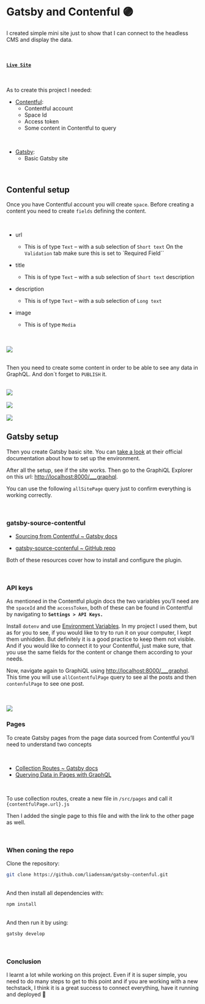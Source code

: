 # Gatsby and Contenful 🟣

I created simple mini site just to show that I can connect to the headless CMS and display the data.

<br>

#### [`Live Site`](https://gatsby-contenful.vercel.app/)

<br>

As to create this project I needed:

- [Contentful](https://www.contentful.com/):
  - Contentful account
  - Space Id
  - Access token
  - Some content in Contentful to query


<br>


- [Gatsby](https://www.gatsbyjs.com/):
  - Basic Gatsby site


<br>

## Contenful setup


Once you have Contentful account you will create `space`. Before creating a content you need to create `fields` defining the content.


<br>


- url
  - This is of type `Text` – with a sub selection of `Short text`
    On the `Validation` tab make sure this is set to `Required Field``

- title
  - This is of type `Text` – with a sub selection of `Short text`
    description

- description
  - This is of type `Text` – with a sub selection of `Long text`

- image
  - This is of type `Media`



<br>
<br>


<img src="/assets/content-fields.png">


<br>
<br>


Then you need to create some content in order to be able to see any data in GraphQL. And don´t forget to `PUBLISH` it. 


<br>


<img src="/assets/coffee-content.png">


<br>
<br>


<img src="/assets/smile-content.png">


<br>
<br>


<img src="/assets/smile-img.png">


<br>


## Gatsby setup

Then you create Gatsby basic site. You can [take a look](https://www.gatsbyjs.com/docs/tutorial/part-0/) at their official documentation about how to set up the environment.


After all the setup, see if the site works. Then go to the GraphiQL Explorer on this url: [http://localhost:8000/___graphql](http://localhost:8000/___graphql).


You can use the following `allSitePage` query just to confirm everything is working correctly.

<br>

### gatsby-source-contentful

- [Sourcing from Contentful ~ Gatsby docs](https://www.gatsbyjs.com/docs/how-to/sourcing-data/sourcing-from-contentful/)

- [gatsby-source-contenful ~ GitHub repo](https://github.com/gatsbyjs/gatsby/tree/master/packages/gatsby-source-contentful)


Both of these resources cover how to install and configure the plugin.

<br>

### API keys

As mentioned in the Contentful plugin docs the two variables you’ll need are the `spaceId` and the `accessToken`, both of these can be found in Contentful by navigating to **`Settings > API Keys.`**

Install `dotenv` and use [Environment Variables](https://www.gatsbyjs.com/docs/how-to/local-development/environment-variables/). In my project I used them, but as for you to see, if you would like to try to run it on your computer, I kept them unhidden. But definitely it is a good practice to keep them not visible. And if you would like to connect it to your Contentful, just make sure, that you use the same fields for the content or change them according to your needs.


Now, navigate again to GraphiQL using [http://localhost:8000/___graphql](http://localhost:8000/___graphql). This time you will use `allContentfulPage` query to see al the posts and then `contenfulPage` to see one post.

<br>
<br>


<img src="/assets/grapiql.png">


<br>


### Pages

To create Gatsby pages from the page data sourced from Contentful you’ll need to understand two concepts

<br>

- [Collection Routes ~ Gatsby docs](https://www.gatsbyjs.com/docs/reference/routing/file-system-route-api/#collection-routes)
- [Querying Data in Pages with GraphQL](https://www.gatsbyjs.com/docs/how-to/querying-data/page-query/)

<br>

To use collection routes, create a new file in `/src/pages` and call it `{contentfulPage.url}.js`

Then I added the single page to this file and with the link to the other page as well.

<br>

### When coning the repo


Clone the repository:

```sh
git clone https://github.com/liadensam/gatsby-contenful.git
```

<br>
And then install all dependencies  with:

```sh
npm install
```

<br>
And then run it by using:


```sh
gatsby develop
```


<br>

### Conclusion

I learnt a lot while working on this project. Even if it is super simple, you need to do many steps to get to this point and if you are working with a new techstack, I think it is a great success to connect everything, have it running and deployed 🤞






